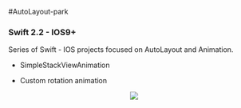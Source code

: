 #AutoLayout-park
### Swift 2.2 - IOS9+

Series of Swift - IOS projects focused on AutoLayout and Animation. 

* SimpleStackViewAnimation
 - Custom rotation animation
<p align="center">
   <img src="https://manuelcarlos.github.io/images/StackViewRotationBigger.gif" >
</p>